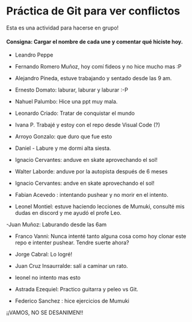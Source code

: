 # Práctica de Git para ver conflictos 

Esta es una actividad para hacerse en grupo! 

#### Consigna: Cargar el nombre de cada une y comentar qué hiciste hoy.

- Leandro Peppe
- Fernando Romero Muñoz, hoy comí fideos y no hice mucho mas :P
- Alejandro Pineda, estuve trabajando y sentado desde las 9 am.
- Ernesto Domato: laburar, laburar y laburar :-P
- Nahuel Palumbo: Hice una ppt muy mala.
- Leonardo Criado: Tratar de conquistar el mundo 
- Ivana P. Trabajé y estoy con el repo desde Visual Code (?)
- Arroyo Gonzalo: que duro que fue esto
- Daniel - Labure y me dormi alta siesta.

- Ignacio Cervantes: anduve en skate aprovechando el sol!
- Walter Laborde: anduve por la autopista después de 6 meses

- Ignacio Cervantes: andve en skate aprovechando el sol!
- Fabian Acevedo :  intentando pushear y no morir en el intento.

- Leonel Montiel: estuve haciendo lecciones de Mumuki, consulté mis dudas en discord y me ayudó
el profe Leo.

-Juan Muñoz:  Laburando desde las 6am

- Franco Vanni: Nunca intenté tanto alguna cosa como hoy clonar este repo e intenter pushear. Tendre suerte ahora?
- Jorge Cabral: Lo logré! 

- Juan Cruz Insaurralde: salí a caminar un rato.

- leonel no intento mas esto

- Astrada Ezequiel: Practico guitarra y peleo vs Git.

- Federico Sanchez : hice ejercicios de Mumuki

¡¡VAMOS, NO SE DESANIMEN!!
